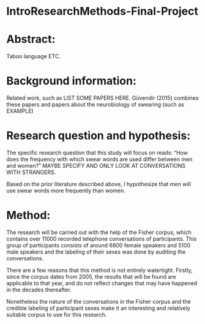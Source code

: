 # IntroResearchMethods-Final-Project
 
# Abstract:
Taboo language ETC.



# Background information:
Related work, such as LIST SOME PAPERS HERE. Güvendir (2015) combines these papers and papers about the neurobiology of swearing (such as EXAMPLE) 


# Research question and hypothesis:
The specific research question that this study will focus on reads: “How does the frequency with which swear words are used differ between men and women?” MAYBE SPECIFY AND ONLY LOOK AT CONVERSATIONS WITH STRANGERS.

Based on the prior literature described above, I hypothesize that men will use swear words more frequently than women. 

# Method:
The research will be carried out with the help of the Fisher corpus, which contains over 11000 recorded telephone conversations of participants. This group of participants consists of around 6800 female speakers and 5100 male speakers and the labeling of their sexes was done by auditing the conversations.

There are a few reasons that this method is not entirely watertight. Firstly, since the corpus dates from 2005, the results that will be found are applicable to that year, and do not reflect changes that may have happened in the decades thereafter.

Nonetheless the nature of the conversations in the Fisher corpus and the credible labeling of participant sexes make it an interesting and relatively suitable corpus to use for this research.
